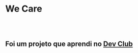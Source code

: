 <h1>We Care</h1>
<br>
<br>
<h2>Foi um projeto que aprendi no <a href="https://rodolfomori.com.br/devclub/">Dev Club</a></h2>
